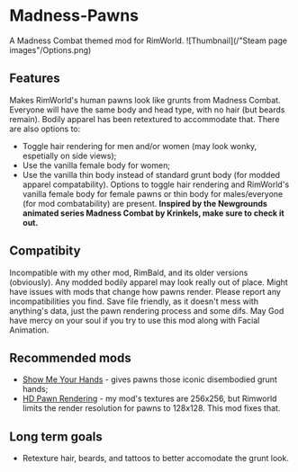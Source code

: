 # Madness-Pawns
A Madness Combat themed mod for RimWorld.
![Thumbnail](/"Steam page images"/Options.png)

## Features
Makes RimWorld's human pawns look like grunts from Madness Combat. Everyone will have the same body and head type, with no hair (but beards remain). Bodily apparel has been retextured to accommodate that.
There are also options to:
- Toggle hair rendering for men and/or women (may look wonky, espetially on side views);
- Use the vanilla female body for women;
- Use the vanilla thin body instead of standard grunt body (for modded apparel compatability).
Options to toggle hair rendering and RimWorld's vanilla female body for female pawns or thin body for males/everyone (for mod combatability) are present.
**Inspired by the Newgrounds animated series Madness Combat by Krinkels, make sure to check it out.**

## Compatibity
Incompatible with my other mod, RimBald, and its older versions (obviously).
Any modded bodily apparel may look really out of place.
Might have issues with mods that change how pawns render. Please report any incompatibilities you find.
Save file friendly, as it doesn't mess with anything's data, just the pawn rendering process and some difs.
May God have mercy on your soul if you try to use this mod along with Facial Animation.

## Recommended mods
- [Show Me Your Hands](https://steamcommunity.com/sharedfiles/filedetails/?id=2475965842) - gives pawns those iconic disembodied grunt hands;
- [HD Pawn Rendering](https://steamcommunity.com/sharedfiles/filedetails/?id=2538746878) - my mod's textures are 256x256, but Rimworld limits the render resolution for pawns to 128x128. This mod fixes that.

## Long term goals
- Retexture hair, beards, and tattoos to better accomodate the grunt look.

